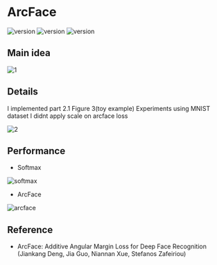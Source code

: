 # ArcFace

![version](https://img.shields.io/badge/CUDA-11.1-brightgreen) ![version](https://img.shields.io/badge/cuDNN-8.1.0-blue) ![version](https://img.shields.io/badge/pytorch-1.9.0-orange)



## Main idea
![1](https://user-images.githubusercontent.com/87002037/128664968-c7c7973d-af17-4c10-9daa-4e6b0f55a103.PNG)



## Details
I implemented part 2.1 Figure 3(toy example) Experiments using MNIST dataset
I didnt apply scale on arcface loss

![2](https://user-images.githubusercontent.com/87002037/128664977-b0b250c1-d23f-4e1d-841f-ec85869c5250.PNG)


## Performance
* Softmax

![softmax](https://user-images.githubusercontent.com/87002037/128665190-15e2c37f-9017-460e-88de-643d71ab6de5.PNG)


* ArcFace

![arcface](https://user-images.githubusercontent.com/87002037/128665171-ed1f0d1a-92a7-4b78-a63b-1e2b4db4e946.PNG)


## Reference

* ArcFace: Additive Angular Margin Loss for Deep Face Recognition (Jiankang Deng, Jia Guo, Niannan Xue, Stefanos Zafeiriou)

